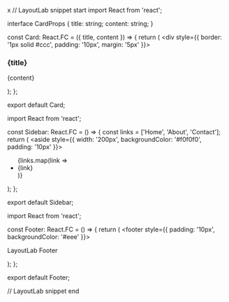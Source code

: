 x
// LayoutLab snippet start
import React from 'react';

interface CardProps { title: string; content: string; }

const Card: React.FC<CardProps> = ({ title, content }) => {
  return (
    <div style={{ border: '1px solid #ccc', padding: '10px', margin: '5px' }}>
      <h3>{title}</h3>
      <p>{content}</p>
    </div>
  );
};

export default Card;

import React from 'react';

const Sidebar: React.FC = () => {
  const links = ['Home', 'About', 'Contact'];
  return (
    <aside style={{ width: '200px', backgroundColor: '#f0f0f0', padding: '10px' }}>
      <ul>
        {links.map(link => <li key={link}>{link}</li>)}
      </ul>
    </aside>
  );
};

export default Sidebar;

import React from 'react';

const Footer: React.FC = () => {
  return (
    <footer style={{ padding: '10px', backgroundColor: '#eee' }}>
      <p>LayoutLab Footer</p>
    </footer>
  );
};

export default Footer;

// LayoutLab snippet end
